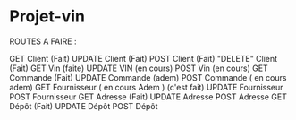 # Projet-vin

ROUTES A FAIRE :

GET Client (Fait)
UPDATE Client (Fait)
POST Client (Fait)
"DELETE" Client (Fait)
GET Vin (faite)
UPDATE VIN (en cours)
POST Vin (en cours)
GET Commande (Fait)
UPDATE Commande (adem)
POST Commande ( en cours adem)
GET Fournisseur ( en cours Adem   ) (c'est fait)
UPDATE Fournisseur
POST Fournisseur
GET Adresse (Fait)
UPDATE Adresse
POST Adresse
GET Dépôt (Fait)
UPDATE Dépôt
POST Dépôt

